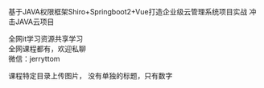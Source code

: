 基于JAVA权限框架Shiro+Springboot2+Vue打造企业级云管理系统项目实战 冲击JAVA云项目

全网it学习资源共享学习<br>全网课程都有，欢迎私聊<br>微信：jerryttom<br>

课程特定目录上传图片， 没有单独的标题，只有数字